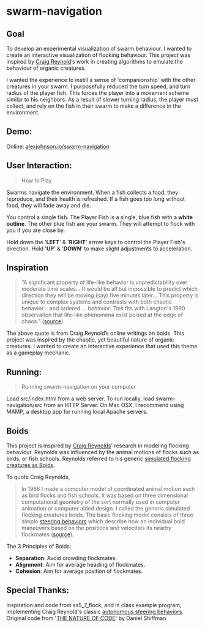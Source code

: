 swarm-navigation
=====================

Goal
-------------

To develop an experimental visualization of swarm behaviour. 
I wanted to create an interactive visualization of flocking
behaviour. This project was inspired by [Craig Reynold](http://www.red3d.com/cwr/)’s 
work in creating algorithms to emulate the behaviour of organic
creatures. 

I wanted the experience to instill a sense of 'companionship' 
with the other creatures in your swarm. I purposefully reduced
the turn speed, and turn radius of the player fish. This 
forces the player into a movement scheme similar to his 
neighbors. As a result of slower turning radius, the player
must collect, and rely on the fish in their swarm to make a 
difference in the environment.

Demo:
-------------
Online: [alexjohnson.io/swarm-navigation](http://alexjohnson.io/swarm-navigation)

User Interaction:
-------------

> How to Play

Swarms navigate the environment. When a fish
collects a food, they reproduce, and their health
is refreshed. If a fish goes too long without
food, they will fade away and die.

You control a single fish. The Player Fish is a single, 
blue fish with a **white outline**. The other blue fish are 
your swarm. They will attempt to flock with you if you 
are close by.

Hold down the '**LEFT**' &amp; '**RIGHT**' arrow keys to
control the Player Fish's direction. Hold '**UP**' &amp; 
'**DOWN**' to make slight adjustments to acceleration. 


Inspiration
-------------

> “A significant property of life-like behavior is unpredictability over moderate time scales...
> It would be all but impossible to predict which direction they will be moving (say) five minutes
> later... This property is unique to complex systems and contrasts with both chaotic
> behavior… and ordered … behavior. This fits with Langton's 1990 observation that life-like
> phenomena exist poised at the edge of chaos.” ([source](http://www.red3d.com/cwr/boids/))

The above quote is from Craig Reynold’s online writings on boids.
This project was inspired by the chaotic, yet beautiful nature
of organic creatures. I wanted to create an interactive experience
that used this theme as a gameplay mechanic.


Running:
-------------

> Running swarm-navigation on your computer

Load src/index.html from a web server. To run locally, 
load swarm-navigation/src from an HTTP Server. On Mac
OSX, I recommend using MAMP, a desktop app for running
local Apache servers.

Boids
-------------

This project is inspired by [Craig Reynolds](http://www.red3d.com/cwr/index.html)' 
research in modeling flocking behaviour. Reynolds 
was influenced by the animal motions of flocks 
such as birds, or fish schools. Reynolds referred 
to his generic [simulated flocking creatures as Boids](http://www.red3d.com/cwr/boids/).

To quote Craig Reynolds, 

> In 1986 I made a computer model of coordinated animal 
> motion such as bird flocks and fish schools. It was based 
> on three dimensional computational geometry of the sort 
> normally used in computer animation or computer aided design.
> I called the generic simulated flocking creatures boids. 
> The basic flocking model consists of three simple [steering behaviors](http://www.red3d.com/cwr/steer/) 
> which describe how an individual boid maneuvers based on 
> the positions and velocities its nearby flockmates ([source](http://www.red3d.com/cwr/boids/)).

The 3 Principles of Boids:

 - **Separation**: Avoid crowding flockmates.
 - **Alignment**: Aim for average heading of flockmates.
 - **Cohesion**: Aim for average position of flockmates.

Special Thanks:
-------------

Inspiration and code from ss5_7_flock, and in class example program, implementing Craig Reynold's classic [autonomous steering behaviors](http://www.red3d.com/cwr). Original code from '[THE NATURE OF CODE](http://natureofcode.com)' by Daniel Shiffman